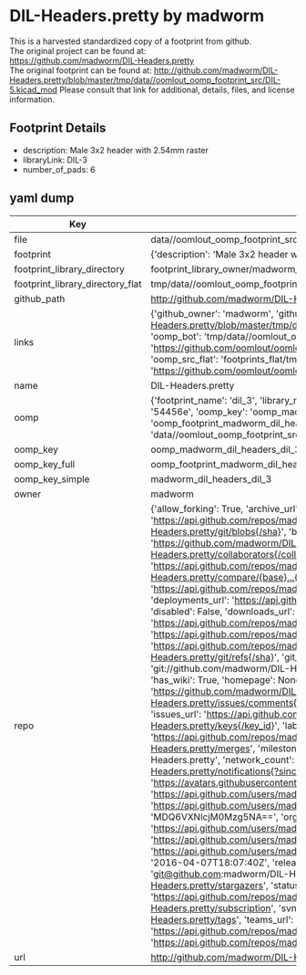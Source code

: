 # DIL-Headers.pretty by madworm  
This is a harvested standardized copy of a footprint from github.  
The original project can be found at:  
https://github.com/madworm/DIL-Headers.pretty  
The original footprint can be found at:
http://github.com/madworm/DIL-Headers.pretty/blob/master/tmp/data//oomlout_oomp_footprint_src/DIL-5.kicad_mod
Please consult that link for additional, details, files, and license information.  
## Footprint Details
* description: Male 3x2 header with 2.54mm raster  
* libraryLink: DIL-3  
* number_of_pads: 6  
## yaml dump  
| Key | Value |  
| --- | --- |  
| file | data//oomlout_oomp_footprint_src/DIL-Headers.pretty/DIL-3.kicad_mod |  
| footprint | {'description': 'Male 3x2 header with 2.54mm raster', 'libraryLink': 'DIL-3', 'number_of_pads': 6} |  
| footprint_library_directory | footprint_library_owner/madworm_DIL-Headers.pretty |  
| footprint_library_directory_flat | tmp/data//oomlout_oomp_footprint_src/footprints_flat/madworm_dil_headers_dil_3/working |  
| github_path | http://github.com/madworm/DIL-Headers.pretty/blob/master/tmp/data//oomlout_oomp_footprint_src/DIL-3.kicad_mod |  
| links | {'github_owner': 'madworm', 'github_repo_name': 'DIL-Headers.pretty', 'github_src': 'http://github.com/madworm/DIL-Headers.pretty/blob/master/tmp/data//oomlout_oomp_footprint_src/DIL-5.kicad_mod', 'github_src_repo': 'https://github.com/madworm/DIL-Headers.pretty', 'oomp_bot': 'tmp/data//oomlout_oomp_footprint_src/footprints/madworm_dil_headers_dil_3/working', 'oomp_bot_github': 'https://github.com/oomlout/oomlout_oomp_footprint_bot/tree/main/tmp/data//oomlout_oomp_footprint_src/footprints/madworm_dil_headers_dil_3/working', 'oomp_src_flat': 'footprints_flat/tmp/data//oomlout_oomp_footprint_src/footprints_flat/madworm_dil_headers_dil_3/working', 'oomp_src_flat_github': 'https://github.com/oomlout/oomlout_oomp_footprint_src/tree/main/tmp/data//oomlout_oomp_footprint_src/footprints_flat/madworm_dil_headers_dil_3/working'} |  
| name | DIL-Headers.pretty |  
| oomp | {'footprint_name': 'dil_3', 'library_name': 'dil_headers', 'md5': '54456e6509339b2f2c09e3943d7fbd28', 'md5_10': '54456e6509', 'md5_5': '54456', 'md5_6': '54456e', 'oomp_key': 'oomp_madworm_dil_headers_dil_3', 'oomp_key_extra': 'oomp_footprint_madworm_dil_headers_dil_3', 'oomp_key_full': 'oomp_footprint_madworm_dil_headers_dil_3_54456e', 'oomp_key_simple': 'madworm_dil_headers_dil_3', 'original_filename': 'data//oomlout_oomp_footprint_src/DIL-Headers.pretty/DIL-3.kicad_mod', 'owner_name': 'madworm'} |  
| oomp_key | oomp_madworm_dil_headers_dil_3 |  
| oomp_key_full | oomp_footprint_madworm_dil_headers_dil_3 |  
| oomp_key_simple | madworm_dil_headers_dil_3 |  
| owner | madworm |  
| repo | {'allow_forking': True, 'archive_url': 'https://api.github.com/repos/madworm/DIL-Headers.pretty/{archive_format}{/ref}', 'archived': False, 'assignees_url': 'https://api.github.com/repos/madworm/DIL-Headers.pretty/assignees{/user}', 'blobs_url': 'https://api.github.com/repos/madworm/DIL-Headers.pretty/git/blobs{/sha}', 'branches_url': 'https://api.github.com/repos/madworm/DIL-Headers.pretty/branches{/branch}', 'clone_url': 'https://github.com/madworm/DIL-Headers.pretty.git', 'collaborators_url': 'https://api.github.com/repos/madworm/DIL-Headers.pretty/collaborators{/collaborator}', 'comments_url': 'https://api.github.com/repos/madworm/DIL-Headers.pretty/comments{/number}', 'commits_url': 'https://api.github.com/repos/madworm/DIL-Headers.pretty/commits{/sha}', 'compare_url': 'https://api.github.com/repos/madworm/DIL-Headers.pretty/compare/{base}...{head}', 'contents_url': 'https://api.github.com/repos/madworm/DIL-Headers.pretty/contents/{+path}', 'contributors_url': 'https://api.github.com/repos/madworm/DIL-Headers.pretty/contributors', 'created_at': '2015-02-26T22:32:53Z', 'default_branch': 'master', 'deployments_url': 'https://api.github.com/repos/madworm/DIL-Headers.pretty/deployments', 'description': 'LAYOUT FILES: KiCad footprints for DIL headers', 'disabled': False, 'downloads_url': 'https://api.github.com/repos/madworm/DIL-Headers.pretty/downloads', 'events_url': 'https://api.github.com/repos/madworm/DIL-Headers.pretty/events', 'fork': False, 'forks': 0, 'forks_count': 0, 'forks_url': 'https://api.github.com/repos/madworm/DIL-Headers.pretty/forks', 'full_name': 'madworm/DIL-Headers.pretty', 'git_commits_url': 'https://api.github.com/repos/madworm/DIL-Headers.pretty/git/commits{/sha}', 'git_refs_url': 'https://api.github.com/repos/madworm/DIL-Headers.pretty/git/refs{/sha}', 'git_tags_url': 'https://api.github.com/repos/madworm/DIL-Headers.pretty/git/tags{/sha}', 'git_url': 'git://github.com/madworm/DIL-Headers.pretty.git', 'has_discussions': False, 'has_downloads': True, 'has_issues': True, 'has_pages': False, 'has_projects': True, 'has_wiki': True, 'homepage': None, 'hooks_url': 'https://api.github.com/repos/madworm/DIL-Headers.pretty/hooks', 'html_url': 'https://github.com/madworm/DIL-Headers.pretty', 'id': 31392367, 'is_template': False, 'issue_comment_url': 'https://api.github.com/repos/madworm/DIL-Headers.pretty/issues/comments{/number}', 'issue_events_url': 'https://api.github.com/repos/madworm/DIL-Headers.pretty/issues/events{/number}', 'issues_url': 'https://api.github.com/repos/madworm/DIL-Headers.pretty/issues{/number}', 'keys_url': 'https://api.github.com/repos/madworm/DIL-Headers.pretty/keys{/key_id}', 'labels_url': 'https://api.github.com/repos/madworm/DIL-Headers.pretty/labels{/name}', 'language': 'Shell', 'languages_url': 'https://api.github.com/repos/madworm/DIL-Headers.pretty/languages', 'license': None, 'merges_url': 'https://api.github.com/repos/madworm/DIL-Headers.pretty/merges', 'milestones_url': 'https://api.github.com/repos/madworm/DIL-Headers.pretty/milestones{/number}', 'mirror_url': None, 'name': 'DIL-Headers.pretty', 'network_count': 0, 'node_id': 'MDEwOlJlcG9zaXRvcnkzMTM5MjM2Nw==', 'notifications_url': 'https://api.github.com/repos/madworm/DIL-Headers.pretty/notifications{?since,all,participating}', 'open_issues': 0, 'open_issues_count': 0, 'owner': {'avatar_url': 'https://avatars.githubusercontent.com/u/343894?v=4', 'events_url': 'https://api.github.com/users/madworm/events{/privacy}', 'followers_url': 'https://api.github.com/users/madworm/followers', 'following_url': 'https://api.github.com/users/madworm/following{/other_user}', 'gists_url': 'https://api.github.com/users/madworm/gists{/gist_id}', 'gravatar_id': '', 'html_url': 'https://github.com/madworm', 'id': 343894, 'login': 'madworm', 'node_id': 'MDQ6VXNlcjM0Mzg5NA==', 'organizations_url': 'https://api.github.com/users/madworm/orgs', 'received_events_url': 'https://api.github.com/users/madworm/received_events', 'repos_url': 'https://api.github.com/users/madworm/repos', 'site_admin': False, 'starred_url': 'https://api.github.com/users/madworm/starred{/owner}{/repo}', 'subscriptions_url': 'https://api.github.com/users/madworm/subscriptions', 'type': 'User', 'url': 'https://api.github.com/users/madworm'}, 'private': False, 'pulls_url': 'https://api.github.com/repos/madworm/DIL-Headers.pretty/pulls{/number}', 'pushed_at': '2016-04-07T18:07:40Z', 'releases_url': 'https://api.github.com/repos/madworm/DIL-Headers.pretty/releases{/id}', 'size': 7, 'ssh_url': 'git@github.com:madworm/DIL-Headers.pretty.git', 'stargazers_count': 0, 'stargazers_url': 'https://api.github.com/repos/madworm/DIL-Headers.pretty/stargazers', 'statuses_url': 'https://api.github.com/repos/madworm/DIL-Headers.pretty/statuses/{sha}', 'subscribers_count': 2, 'subscribers_url': 'https://api.github.com/repos/madworm/DIL-Headers.pretty/subscribers', 'subscription_url': 'https://api.github.com/repos/madworm/DIL-Headers.pretty/subscription', 'svn_url': 'https://github.com/madworm/DIL-Headers.pretty', 'tags_url': 'https://api.github.com/repos/madworm/DIL-Headers.pretty/tags', 'teams_url': 'https://api.github.com/repos/madworm/DIL-Headers.pretty/teams', 'temp_clone_token': None, 'topics': [], 'trees_url': 'https://api.github.com/repos/madworm/DIL-Headers.pretty/git/trees{/sha}', 'updated_at': '2023-07-25T13:55:07Z', 'url': 'https://api.github.com/repos/madworm/DIL-Headers.pretty', 'visibility': 'public', 'watchers': 0, 'watchers_count': 0, 'web_commit_signoff_required': False} |  
| url | http://github.com/madworm/DIL-Headers.pretty |  

